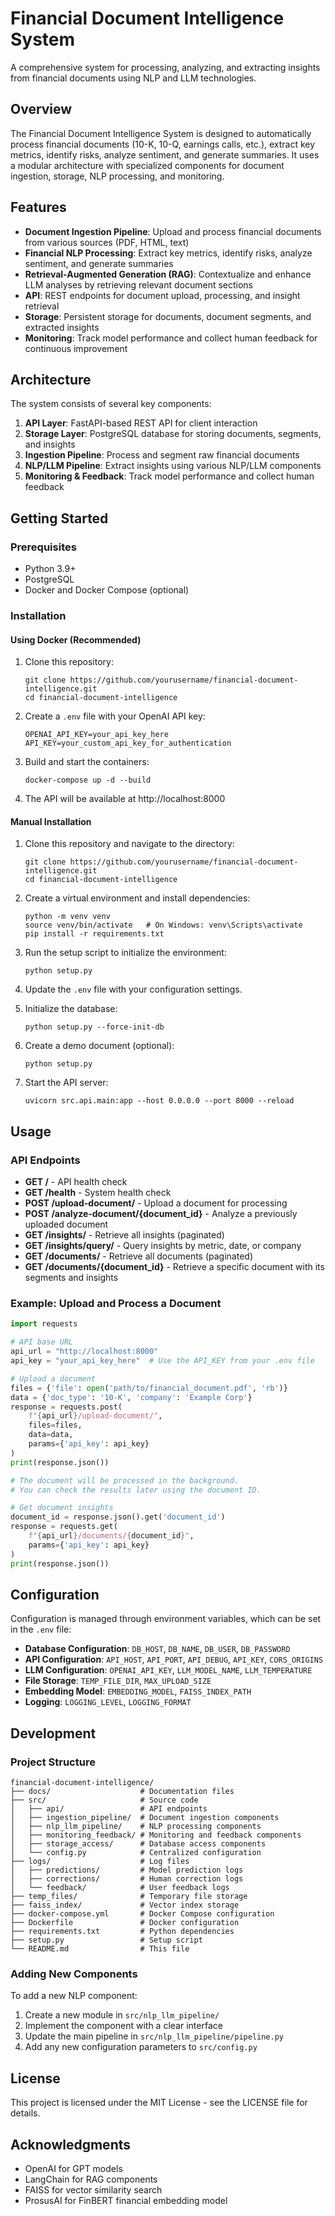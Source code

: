 # Financial Document Intelligence System

A comprehensive system for processing, analyzing, and extracting insights from financial documents using NLP and LLM technologies.

## Overview

The Financial Document Intelligence System is designed to automatically process financial documents (10-K, 10-Q, earnings calls, etc.), extract key metrics, identify risks, analyze sentiment, and generate summaries. It uses a modular architecture with specialized components for document ingestion, storage, NLP processing, and monitoring.

## Features

- **Document Ingestion Pipeline**: Upload and process financial documents from various sources (PDF, HTML, text)
- **Financial NLP Processing**: Extract key metrics, identify risks, analyze sentiment, and generate summaries
- **Retrieval-Augmented Generation (RAG)**: Contextualize and enhance LLM analyses by retrieving relevant document sections
- **API**: REST endpoints for document upload, processing, and insight retrieval
- **Storage**: Persistent storage for documents, document segments, and extracted insights
- **Monitoring**: Track model performance and collect human feedback for continuous improvement

## Architecture

The system consists of several key components:

1. **API Layer**: FastAPI-based REST API for client interaction
2. **Storage Layer**: PostgreSQL database for storing documents, segments, and insights
3. **Ingestion Pipeline**: Process and segment raw financial documents
4. **NLP/LLM Pipeline**: Extract insights using various NLP/LLM components
5. **Monitoring & Feedback**: Track model performance and collect human feedback

## Getting Started

### Prerequisites

- Python 3.9+
- PostgreSQL
- Docker and Docker Compose (optional)

### Installation

#### Using Docker (Recommended)

1. Clone this repository:
   ```
   git clone https://github.com/yourusername/financial-document-intelligence.git
   cd financial-document-intelligence
   ```

2. Create a `.env` file with your OpenAI API key:
   ```
   OPENAI_API_KEY=your_api_key_here
   API_KEY=your_custom_api_key_for_authentication
   ```

3. Build and start the containers:
   ```
   docker-compose up -d --build
   ```

4. The API will be available at http://localhost:8000

#### Manual Installation

1. Clone this repository and navigate to the directory:
   ```
   git clone https://github.com/yourusername/financial-document-intelligence.git
   cd financial-document-intelligence
   ```

2. Create a virtual environment and install dependencies:
   ```
   python -m venv venv
   source venv/bin/activate   # On Windows: venv\Scripts\activate
   pip install -r requirements.txt
   ```

3. Run the setup script to initialize the environment:
   ```
   python setup.py
   ```

4. Update the `.env` file with your configuration settings.

5. Initialize the database:
   ```
   python setup.py --force-init-db
   ```

6. Create a demo document (optional):
   ```
   python setup.py
   ```

7. Start the API server:
   ```
   uvicorn src.api.main:app --host 0.0.0.0 --port 8000 --reload
   ```

## Usage

### API Endpoints

- **GET /** - API health check
- **GET /health** - System health check
- **POST /upload-document/** - Upload a document for processing
- **POST /analyze-document/{document_id}** - Analyze a previously uploaded document
- **GET /insights/** - Retrieve all insights (paginated)
- **GET /insights/query/** - Query insights by metric, date, or company
- **GET /documents/** - Retrieve all documents (paginated)
- **GET /documents/{document_id}** - Retrieve a specific document with its segments and insights

### Example: Upload and Process a Document

```python
import requests

# API base URL
api_url = "http://localhost:8000"
api_key = "your_api_key_here"  # Use the API_KEY from your .env file

# Upload a document
files = {'file': open('path/to/financial_document.pdf', 'rb')}
data = {'doc_type': '10-K', 'company': 'Example Corp'}
response = requests.post(
    f"{api_url}/upload-document/",
    files=files,
    data=data,
    params={'api_key': api_key}
)
print(response.json())

# The document will be processed in the background.
# You can check the results later using the document ID.

# Get document insights
document_id = response.json().get('document_id')
response = requests.get(
    f"{api_url}/documents/{document_id}",
    params={'api_key': api_key}
)
print(response.json())
```

## Configuration

Configuration is managed through environment variables, which can be set in the `.env` file:

- **Database Configuration**: `DB_HOST`, `DB_NAME`, `DB_USER`, `DB_PASSWORD`
- **API Configuration**: `API_HOST`, `API_PORT`, `API_DEBUG`, `API_KEY`, `CORS_ORIGINS`
- **LLM Configuration**: `OPENAI_API_KEY`, `LLM_MODEL_NAME`, `LLM_TEMPERATURE`
- **File Storage**: `TEMP_FILE_DIR`, `MAX_UPLOAD_SIZE`
- **Embedding Model**: `EMBEDDING_MODEL`, `FAISS_INDEX_PATH`
- **Logging**: `LOGGING_LEVEL`, `LOGGING_FORMAT`

## Development

### Project Structure

```
financial-document-intelligence/
├── docs/                    # Documentation files
├── src/                     # Source code
│   ├── api/                 # API endpoints
│   ├── ingestion_pipeline/  # Document ingestion components
│   ├── nlp_llm_pipeline/    # NLP processing components
│   ├── monitoring_feedback/ # Monitoring and feedback components
│   ├── storage_access/      # Database access components
│   └── config.py            # Centralized configuration
├── logs/                    # Log files
│   ├── predictions/         # Model prediction logs
│   ├── corrections/         # Human correction logs
│   └── feedback/            # User feedback logs
├── temp_files/              # Temporary file storage
├── faiss_index/             # Vector index storage
├── docker-compose.yml       # Docker Compose configuration
├── Dockerfile               # Docker configuration
├── requirements.txt         # Python dependencies
├── setup.py                 # Setup script
└── README.md                # This file
```

### Adding New Components

To add a new NLP component:

1. Create a new module in `src/nlp_llm_pipeline/`
2. Implement the component with a clear interface
3. Update the main pipeline in `src/nlp_llm_pipeline/pipeline.py`
4. Add any new configuration parameters to `src/config.py`

## License

This project is licensed under the MIT License - see the LICENSE file for details.

## Acknowledgments

- OpenAI for GPT models
- LangChain for RAG components
- FAISS for vector similarity search
- ProsusAI for FinBERT financial embedding model